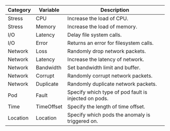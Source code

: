 
| **Category**   | **Variable**   | **Description**                                      |
| -------------- | -------------- | ---------------------------------------------------- |
| Stress         | CPU            | Increase the load of CPU.                            |
| Stress         | Memory         | Increase the load of memory.                         |
| I/O            | Latency        | Delay file system calls.                             |
| I/O            | Error          | Returns an error for filesystem calls.               |
| Network        | Loss           | Randomly drop network packets.                       |
| Network        | Latency        | Increase the latency of network.                     |
| Network        | Bandwidth      | Set bandwidth limit and buffer.                      |
| Network        | Corrupt        | Randomly corrupt network packets.                    |
| Network        | Duplicate      | Randomly duplicate network packets.                  |
| Pod            | Fault          | Specify which type of pod fault is injected on pods. |
| Time           | TimeOffset     | Specify the length of time offset.                   |
| Location       | Location       | Specify which pods the anomaly is triggered on.      |
